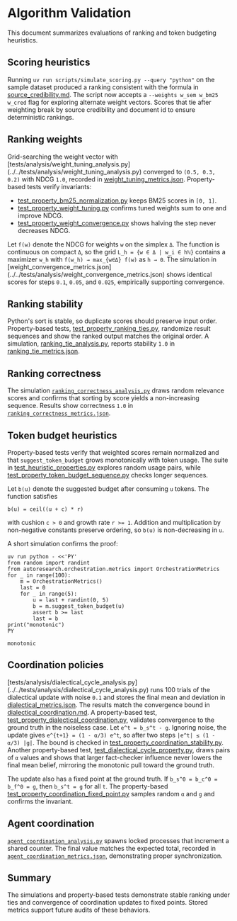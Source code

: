 # Algorithm Validation

This document summarizes evaluations of ranking and token budgeting
heuristics.

## Scoring heuristics

Running `uv run scripts/simulate_scoring.py --query "python"` on the
sample dataset produced a ranking consistent with the formula in
[source_credibility.md](source_credibility.md). The script now accepts a
`--weights w_sem w_bm25 w_cred` flag for exploring alternate weight
vectors. Scores that tie after weighting break by source credibility and
document id to ensure deterministic rankings.

## Ranking weights

Grid-searching the weight vector with
[tests/analysis/weight_tuning_analysis.py]
(../../tests/analysis/weight_tuning_analysis.py) converged to `(0.5, 0.3, 0.2)`
with NDCG `1.0`, recorded in
[weight_tuning_metrics.json](../../tests/analysis/weight_tuning_metrics.json).
Property-based tests verify invariants:

- [test_property_bm25_normalization.py][tpbn] keeps BM25 scores in `[0, 1]`.
- [test_property_weight_tuning.py][tpwt] confirms tuned weights sum to one
  and improve NDCG.
- [test_property_weight_convergence.py][tpwc] shows halving the step never
  decreases NDCG.

Let `f(w)` denote the NDCG for weights `w` on the simplex `Δ`. The function is
continuous on compact `Δ`, so the grid `L_h = {w ∈ Δ | w_i ∈ hℕ}` contains a
maximizer `w_h` with `f(w_h) → max_{w∈Δ} f(w)` as `h → 0`. The simulation in
[weight_convergence_metrics.json]
(../../tests/analysis/weight_convergence_metrics.json) shows identical scores
for steps `0.1`, `0.05`, and `0.025`, empirically supporting convergence.

## Ranking stability

Python's sort is stable, so duplicate scores should preserve input order.
Property-based tests, [test_property_ranking_ties.py][tprt], randomize result
sequences and show the ranked output matches the original order. A simulation,
[ranking_tie_analysis.py](../../tests/analysis/ranking_tie_analysis.py), reports
stability `1.0` in
[ranking_tie_metrics.json](../../tests/analysis/ranking_tie_metrics.json).

## Ranking correctness

The simulation [`ranking_correctness_analysis.py`][rca] draws random relevance
scores and confirms that sorting by score yields a non-increasing sequence.
Results show correctness `1.0` in [`ranking_correctness_metrics.json`][rcm].

## Token budget heuristics

Property-based tests verify that weighted scores remain normalized and
that `suggest_token_budget` grows monotonically with token usage. The
suite in [test_heuristic_properties.py][thp] explores random usage
pairs, while [test_property_token_budget_sequence.py][tbseq] checks
longer sequences.

Let `b(u)` denote the suggested budget after consuming `u` tokens. The
function satisfies

```
b(u) = ceil((u + c) * r)
```

with cushion `c > 0` and growth rate `r >= 1`. Addition and
multiplication by non-negative constants preserve ordering, so `b(u)` is
non-decreasing in `u`.

A short simulation confirms the proof:

```
uv run python - <<'PY'
from random import randint
from autoresearch.orchestration.metrics import OrchestrationMetrics
for _ in range(100):
    m = OrchestrationMetrics()
    last = 0
    for _ in range(5):
        u = last + randint(0, 5)
        b = m.suggest_token_budget(u)
        assert b >= last
        last = b
print("monotonic")
PY
```

```
monotonic
```

[thp]: ../../tests/unit/test_heuristic_properties.py
[tbseq]: ../../tests/unit/test_property_token_budget_sequence.py
[tpbn]: ../../tests/unit/test_property_bm25_normalization.py
[tpwt]: ../../tests/unit/test_property_weight_tuning.py
[rca]: ../../tests/analysis/ranking_correctness_analysis.py
[rcm]: ../../tests/analysis/ranking_correctness_metrics.json

## Coordination policies

[tests/analysis/dialectical_cycle_analysis.py]
(../../tests/analysis/dialectical_cycle_analysis.py) runs 100 trials of the
dialectical update with noise `0.1` and stores the final mean and deviation
in
[dialectical_metrics.json](../../tests/analysis/dialectical_metrics.json).
The results match the convergence bound in
[dialectical_coordination.md](dialectical_coordination.md). A property-based
test, [test_property_dialectical_coordination.py][tpdc], validates
convergence to the ground truth in the noiseless case. Let `e^t = b_s^t - g`.
Ignoring noise, the update gives `e^{t+1} = (1 - α/3) e^t`, so after two steps
`|e^t| ≤ (1 - α/3) |g|`. The bound is checked in
[test_property_coordination_stability.py][tpcs]. Another property-based
test, [test_dialectical_cycle_property.py][tdcp], draws pairs of `α` values and
shows that larger fact-checker influence never lowers the final mean belief,
mirroring the monotonic pull toward the ground truth.

The update also has a fixed point at the ground truth. If
`b_s^0 = b_c^0 = b_f^0 = g`, then `b_s^t = g` for all `t`. The property-based
[test_property_coordination_fixed_point.py][tpcfp] samples random `α` and `g`
and confirms the invariant.

[tpdc]: ../../tests/unit/test_property_dialectical_coordination.py
[tpwc]: ../../tests/unit/test_property_weight_convergence.py
[tpcs]: ../../tests/unit/test_property_coordination_stability.py
[tprt]: ../../tests/unit/test_property_ranking_ties.py
[tpcfp]: ../../tests/unit/test_property_coordination_fixed_point.py
[aca]: ../../tests/analysis/agent_coordination_analysis.py
[acm]: ../../tests/analysis/agent_coordination_metrics.json
[tdcp]: ../../tests/analysis/test_dialectical_cycle_property.py

## Agent coordination

[`agent_coordination_analysis.py`][aca] spawns locked processes that increment a
shared counter. The final value matches the expected total, recorded in
[`agent_coordination_metrics.json`][acm], demonstrating proper synchronization.

## Summary

The simulations and property-based tests demonstrate stable ranking under
ties and convergence of coordination updates to fixed points. Stored metrics
support future audits of these behaviors.

